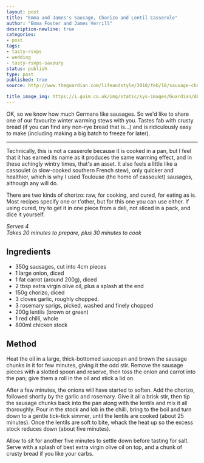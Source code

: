 ```yaml
---
layout: post
title: "Emma and James's Sausage, Chorizo and Lentil Casserole"
author: "Emma Foster and James Verrill"
description-newline: true
categories:
- post
tags:
- tasty-rsvps
- wedding
- tasty-rsvps-savoury
status: publish
type: post
published: true
source: http://www.theguardian.com/lifeandstyle/2010/feb/18/sausage-chorizo-lentil-casserole

title_image_img: https://i.guim.co.uk/img/static/sys-images/Guardian/About/General/2010/2/17/1266422979491/sausage-casserole-001.jpg?w=700&q=85&auto=format&sharp=10&s=bf9a4afd109df1b6dd063a567d7aabda
---
```


OK, so we know how much Germans like sausages. So we'd like to share one of our favourite winter warming stews with you. Tastes fab with crusty bread (if you can find any non-rye bread that is...) and is ridiculously easy to make (including making a big batch to freeze for later).

***

Technically, this is not a casserole because it is cooked in a pan, but I feel that it has earned its name as it produces the same warming effect, and in these achingly wintry times, that's an asset. It also feels a little like a cassoulet (a slow-cooked southern French stew), only quicker and healthier, which is why I used Toulouse (the home of cassoulet) sausages, although any will do.

There are two kinds of chorizo: raw, for cooking, and cured, for eating as is. Most recipes specify one or t'other, but for this one you can use either. If using cured, try to get it in one piece from a deli, not sliced in a pack, and dice it yourself.

_Serves 4_<br />
_Takes 20 minutes to prepare, plus 30 minutes to cook_

## Ingredients

* 350g sausages, cut into 4cm pieces
* 1 large onion, diced
* 1 fat carrot (around 200g), diced
* 2 tbsp extra virgin olive oil, plus a splash at the end
* 150g chorizo, diced
* 3 cloves garlic, roughly chopped.
* 3 rosemary sprigs, picked, washed and finely chopped
* 200g lentils (brown or green)
* 1 red chilli, whole
* 800ml chicken stock

## Method

Heat the oil in a large, thick-bottomed saucepan and brown the sausage chunks in it for few minutes, giving it the odd stir. Remove the sausage pieces with a slotted spoon and reserve, then toss the onion and carrot into the pan; give them a roll in the oil and stick a lid on.

After a few minutes, the onions will have started to soften. Add the chorizo, followed shortly by the garlic and rosemary. Give it all a brisk stir, then tip the sausage chunks back into the pan along with the lentils and mix it all thoroughly. Pour in the stock and lob in the chilli, bring to the boil and turn down to a gentle tick-tick simmer, until the lentils are cooked (about 25 minutes). Once the lentils are soft to bite, whack the heat up so the excess stock reduces down (about five minutes).

Allow to sit for another five minutes to settle down before tasting for salt. Serve with a splash of best extra virgin olive oil on top, and a chunk of crusty bread if you like your carbs.
